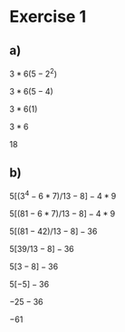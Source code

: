 # Exercise 1

## a)

$3 * 6(5 - 2^2)$

$3 * 6(5 - 4)$

$3 * 6(1)$

$3 * 6$

$18$

## b)

$5[(3^4 -6 * 7) / 13 - 8] - 4 * 9$

$5[(81 - 6 * 7) / 13 - 8] - 4 * 9$

$5[(81 - 42) / 13 - 8] - 36$

$5[39 / 13 - 8] - 36$

$5[3 - 8] - 36$

$5[-5] - 36$

$-25 - 36$

$-61$
